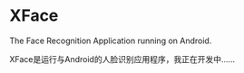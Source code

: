 XFace
=====
The Face Recognition Application running on Android.

XFace是运行与Android的人脸识别应用程序，我正在开发中......
